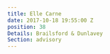 ```yaml
---
title: Elle Carne
date: 2017-10-18 19:55:00 Z
position: 38
Details: Brailsford & Dunlavey
Section: advisory
---
```


